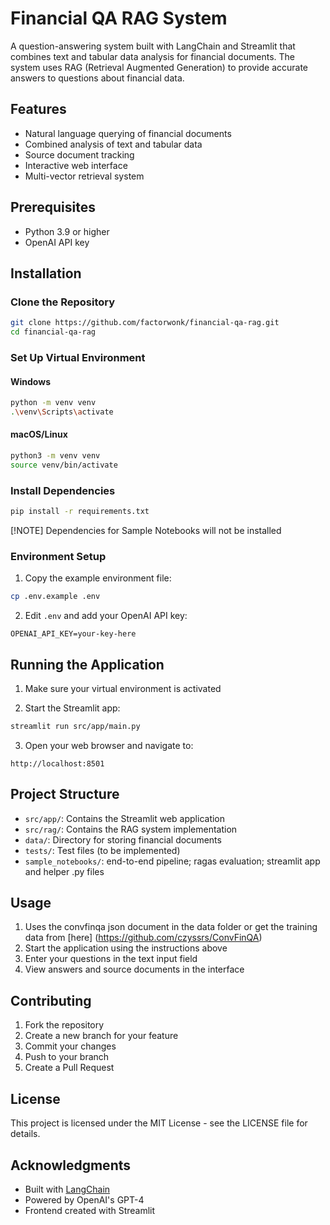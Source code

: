 # Financial QA RAG System

A question-answering system built with LangChain and Streamlit that combines text and tabular data analysis for financial documents. The system uses RAG (Retrieval Augmented Generation) to provide accurate answers to questions about financial data.

## Features

- Natural language querying of financial documents
- Combined analysis of text and tabular data
- Source document tracking
- Interactive web interface
- Multi-vector retrieval system

## Prerequisites

- Python 3.9 or higher
- OpenAI API key

## Installation

### Clone the Repository

```bash
git clone https://github.com/factorwonk/financial-qa-rag.git
cd financial-qa-rag
```

### Set Up Virtual Environment

#### Windows
```bash
python -m venv venv
.\venv\Scripts\activate
```

#### macOS/Linux
```bash
python3 -m venv venv
source venv/bin/activate
```

### Install Dependencies

```bash
pip install -r requirements.txt
```

[!NOTE] Dependencies for Sample Notebooks will not be installed

### Environment Setup

1. Copy the example environment file:
```bash
cp .env.example .env
```

2. Edit `.env` and add your OpenAI API key:
```
OPENAI_API_KEY=your-key-here
```

## Running the Application

1. Make sure your virtual environment is activated

2. Start the Streamlit app:
```bash
streamlit run src/app/main.py
```

3. Open your web browser and navigate to:
```
http://localhost:8501
```

## Project Structure

- `src/app/`: Contains the Streamlit web application
- `src/rag/`: Contains the RAG system implementation
- `data/`: Directory for storing financial documents
- `tests/`: Test files (to be implemented)
- `sample_notebooks/`: end-to-end pipeline; ragas evaluation; streamlit app and helper .py files

## Usage

1. Uses the convfinqa json document in the data folder or get the training data from [here] (https://github.com/czyssrs/ConvFinQA)
2. Start the application using the instructions above
3. Enter your questions in the text input field
4. View answers and source documents in the interface

## Contributing

1. Fork the repository
2. Create a new branch for your feature
3. Commit your changes
4. Push to your branch
5. Create a Pull Request

## License

This project is licensed under the MIT License - see the LICENSE file for details.

## Acknowledgments

- Built with [LangChain](https://github.com/hwchase17/langchain)
- Powered by OpenAI's GPT-4
- Frontend created with Streamlit